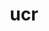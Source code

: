 ---
schema: default
title: ucr
organization: ''
notes: >-
  R package implementing MCMC inference for curve registration models, under
  Gaussian, Poisson and Censored Gaussian sampling. Graphical and inferential
  routines are included.
resources:
  - name: ucr
    url: 'https://github.com/dtelesca/ucr'
    format: ''
license: 'https://creativecommons.org/licenses/by/4.0/'
category:
  - Data Tools
maintainer: FSPHopendata
maintainer_email: FSPHopendata@ph.ucla.edu
---
